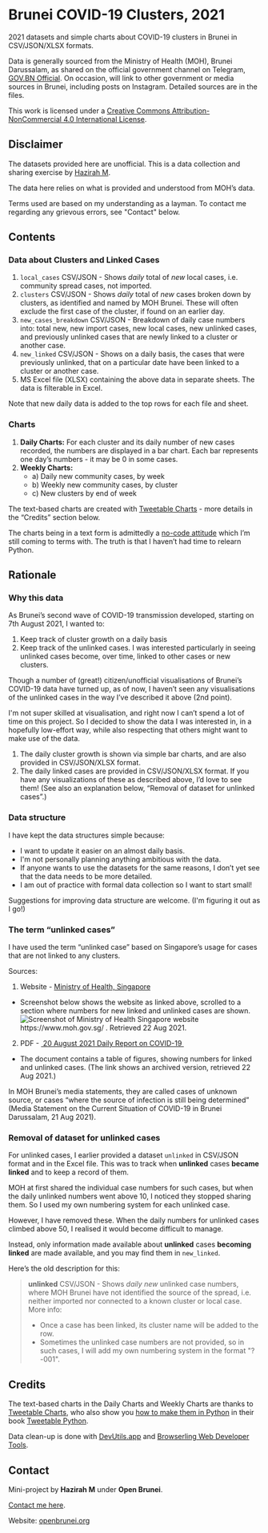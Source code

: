 # Brunei COVID-19 Clusters, 2021

2021 datasets and simple charts about COVID-19 clusters in Brunei in CSV/JSON/XLSX formats.

Data is generally sourced from the Ministry of Health (MOH), Brunei Darussalam, as shared on the official government channel on Telegram, [GOV.BN Official][1]. On occasion, will link to other government or media sources in Brunei, including posts on Instagram. Detailed sources are in the files.

This work is licensed under a [Creative Commons Attribution-NonCommercial 4.0 International License][2].

## Disclaimer

The datasets provided here are unofficial. This is a data collection and sharing exercise by [Hazirah M][3].

The data here relies on what is provided and understood from MOH’s data.

Terms used are based on my understanding as a layman. To contact me regarding any grievous errors, see "Contact" below.

## Contents

### Data about Clusters and Linked Cases

1. `local_cases` CSV/JSON - Shows _daily_ total of _new_ local cases, i.e. community spread cases, not imported.
2. `clusters` CSV/JSON - Shows _daily_ total of _new_ cases broken down by clusters, as identified and named by MOH Brunei. These will often exclude the first case of the cluster, if found on an earlier day.
3. `new_cases_breakdown` CSV/JSON - Breakdown of daily case numbers into: total new, new import cases, new local cases, new unlinked cases, and previously unlinked cases that are newly linked to a cluster or another case.
4. `new_linked` CSV/JSON - Shows on a daily basis, the cases that were previously unlinked, that on a particular date have been linked to a cluster or another case.
5. MS Excel file (XLSX) containing the above data in separate sheets. The data is filterable in Excel.

Note that new daily data is added to the top rows for each file and sheet.

### Charts

1. **Daily Charts:** For each cluster and its daily number of new cases recorded, the numbers are displayed in a bar chart. Each bar represents one day’s numbers - it may be 0 in some cases.
2. **Weekly Charts:**
	- a) Daily new community cases, by week
	- b) Weekly new community cases, by cluster
	- c) New clusters by end of week

The text-based charts are created with [Tweetable Charts][4] - more details in the “Credits” section below.

The charts being in a text form is admittedly a [no-code attitude][5] which I’m still coming to terms with. The truth is that I haven’t had time to relearn Python.

## Rationale

### Why this data

As Brunei’s second wave of COVID-19 transmission developed, starting on 7th August 2021, I wanted to:

1. Keep track of cluster growth on a daily basis
2. Keep track of the unlinked cases. I was interested particularly in seeing unlinked cases become, over time, linked to other cases or new clusters.

Though a number of (great!) citizen/unofficial visualisations of Brunei’s COVID-19 data have turned up, as of now, I haven’t seen any visualisations of the unlinked cases in the way I’ve described it above (2nd point).

I'm not super skilled at visualisation, and right now I can’t spend a lot of time on this project. So I decided to show the data I was interested in, in a hopefully low-effort way, while also respecting that others might want to make use of the data.

1. The daily cluster growth is shown via simple bar charts, and are also provided in CSV/JSON/XLSX format.
2. The daily linked cases are provided in CSV/JSON/XLSX format. If you have any visualizations of these as described above, I’d love to see them! (See also an explanation below, “Removal of dataset for unlinked cases”.)

### Data structure

I have kept the data structures simple because:

* I want to update it easier on an almost daily basis.
* I'm not personally planning anything ambitious with the data.
* If anyone wants to use the datasets for the same reasons, I don’t yet see that the data needs to be more detailed.
* I am out of practice with formal data collection so I want to start small!

Suggestions for improving data structure are welcome. (I'm figuring it out as I go!)

### The term “unlinked cases”

I have used the term “unlinked case” based on Singapore’s usage for cases that are not linked to any clusters.

Sources:

1.  Website - [Ministry of Health, Singapore][6]
- Screenshot below shows the website as linked above, scrolled to a section where numbers for new linked and unlinked cases are shown.
	![Screenshot of Ministry of Health Singapore website https://www.moh.gov.sg/ . Retrieved 22 Aug 2021.][image-1]
2. PDF - [ 20 August 2021 Daily Report on COVID-19 ][7]
- The document contains a table of figures, showing numbers for linked and unlinked cases. (The link shows an archived version, retrieved 22 Aug 2021.)

In MOH Brunei’s media statements, they are called cases of unknown source, or cases “where the source of infection is still being determined” (Media Statement on the Current Situation of COVID-19 in Brunei Darussalam, 21 Aug 2021).

### Removal of dataset for unlinked cases

For unlinked cases, I earlier provided a dataset `unlinked` in CSV/JSON format and in the Excel file. This was to track when **unlinked** cases **became linked** and to keep a record of them.

MOH at first shared the individual case numbers for such cases, but when the daily unlinked numbers went above 10, I noticed they stopped sharing them. So I used my own numbering system for each unlinked case.

However, I have removed these. When the daily numbers for unlinked cases climbed above 50, I realised it would become difficult to manage.

Instead, only information made available about **unlinked** cases **becoming linked** are made available, and you may find them in `new_linked`.

Here’s the old description for this:

> **unlinked** CSV/JSON - Shows _daily new_ unlinked case numbers, where MOH Brunei have not identified the source of the spread, i.e. neither imported nor connected to a known cluster or local case. More info:
> - Once a case has been linked, its cluster name will be added to the row.
> - Sometimes the unlinked case numbers are not provided, so in such cases, I will add my own numbering system in the format "?-001".

## Credits

The text-based charts in the Daily Charts and Weekly Charts are thanks to [Tweetable Charts][8], who also show you [how to make them in Python][9] in their book [Tweetable Python][10].

Data clean-up is done with [DevUtils.app][11] and [Browserling Web Developer Tools][12].

## Contact

Mini-project by **Hazirah M** under **Open Brunei**.

[Contact me here][13].

Website: [openbrunei.org][14]

[1]:	https://t.me/govbnofficial
[2]:	http://creativecommons.org/licenses/by-nc/4.0/
[3]:	https://possiblyzebra.notion.site/Contact-Me-e88daff714834f3a9fac11413ed48b6
[4]:	https://tweetable-charts.agiliq.com/
[5]:	https://en.wikipedia.org/wiki/No-code_development_platform
[6]:	https://www.moh.gov.sg/
[7]:	http://web.archive.org/web/20210822064653/https://www.moh.gov.sg/docs/librariesprovider5/local-situation-report/ceg_20210820_daily_report_on_covid-19.pdf
[8]:	https://tweetable-charts.agiliq.com/
[9]:	https://books.agiliq.com/projects/tweetable-python/en/latest/ascii-art.html#horizontal-bar-graphs
[10]:	https://books.agiliq.com/projects/tweetable-python/
[11]:	https://devutils.app/
[12]:	https://www.browserling.com/tools/
[13]:	https://possiblyzebra.notion.site/Contact-Me-e88daff714834f3a9fac11413ed48b6
[14]:	http://openbrunei.org

[image-1]:	file:///Users/buns/Documents/GitHub/brunei-covid19-clusters/assets/moh-sg_unlinked_retr2021-08-22.png